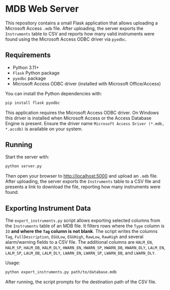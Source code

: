 # MDB Web Server

This repository contains a small Flask application that allows uploading a
Microsoft Access `.mdb` file. After uploading, the server exports the
`Instruments` table to CSV and reports how many valid instruments were found
using the Microsoft Access ODBC driver via `pyodbc`.

## Requirements

* Python 3.11+
* `Flask` Python package
* `pyodbc` package
* Microsoft Access ODBC driver (installed with Microsoft Office/Access)

You can install the Python dependencies with:

```bash
pip install flask pyodbc
```

This application requires the Microsoft Access ODBC driver. On Windows this
driver is installed when Microsoft Access or the Access Database Engine is
present. Ensure the driver name `Microsoft Access Driver (*.mdb, *.accdb)` is
available on your system.

## Running

Start the server with:

```bash
python server.py
```

Then open your browser to [http://localhost:5000](http://localhost:5000)
and upload an `.mdb` file. After uploading, the server exports the
`Instruments` table to a CSV file and presents a link to download the file,
reporting how many instruments were found.

## Exporting Instrument Data

The `export_instruments.py` script allows exporting selected columns from the
`Instruments` table of an MDB file. It filters rows where the `Type` column is
`IO` **and where the `Tag` column is not blank**. The script writes the columns
`Tag`, `FullDescription`, `EGULow`, `EGUHigh`, `RawLow`, `RawHigh` and several
alarm/warning fields to a CSV file. The additional columns are `HALM_EN`,
`HALM_SP`, `HALM_DB`, `HALM_DLY`, `HWARN_EN`, `HWARN_SP`, `HWARN_DB`,
`HWARN_DLY`, `LALM_EN`, `LALM_SP`, `LALM_DB`, `LALM_DLY`, `LWARN_EN`,
`LWARN_SP`, `LWARN_DB`, and `LWARN_DLY`.

Usage:

```bash
python export_instruments.py path/to/database.mdb
```

After running, the script prompts for the destination path of the CSV file.
